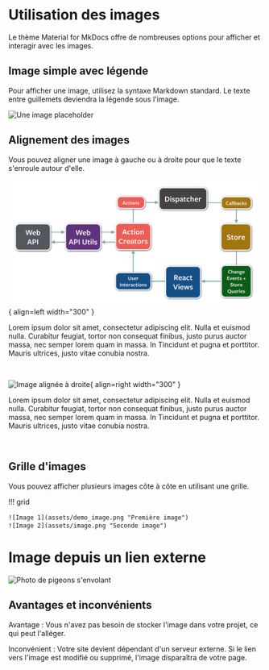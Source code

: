 # Utilisation des images

Le thème Material for MkDocs offre de nombreuses options pour afficher et interagir avec les images.

## Image simple avec légende

Pour afficher une image, utilisez la syntaxe Markdown standard. Le texte entre guillemets deviendra la légende sous l'image.

![Une image placeholder](/assets/image.png "Ceci est la légende de l'image")

## Alignement des images

Vous pouvez aligner une image à gauche ou à droite pour que le texte s'enroule autour d'elle.

![Image alignée à gauche](docs/assets/demo_image.png){ align=left width="300" }

Lorem ipsum dolor sit amet, consectetur adipiscing elit. Nulla et euismod nulla. Curabitur feugiat, tortor non consequat finibus, justo purus auctor massa, nec semper lorem quam in massa. In Tincidunt et pugna et porttitor. Mauris ultrices, justo vitae conubia nostra.

<br clear="left" />

![Image alignée à droite](assets/image.png){ align=right width="300" }

Lorem ipsum dolor sit amet, consectetur adipiscing elit. Nulla et euismod nulla. Curabitur feugiat, tortor non consequat finibus, justo purus auctor massa, nec semper lorem quam in massa. In Tincidunt et pugna et porttitor. Mauris ultrices, justo vitae conubia nostra.

<br clear="right" />

## Grille d'images

Vous pouvez afficher plusieurs images côte à côte en utilisant une grille.

!!! grid

    ![Image 1](assets/demo_image.png "Première image")
    ![Image 2](assets/image.png "Seconde image")

# Image depuis un lien externe

![Photo de pigeons s'envolant](https://images.pexels.com/photos/29236029/pexels-photo-29236029.jpeg "Légende optionnelle pour l'image")

## Avantages et inconvénients
Avantage : Vous n'avez pas besoin de stocker l'image dans votre projet, ce qui peut l'alléger.

Inconvénient : Votre site devient dépendant d'un serveur externe. Si le lien vers l'image est modifié ou supprimé, l'image disparaîtra de votre page.
